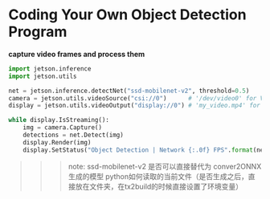 # Coding Your Own Object Detection Program
**capture video frames and process them**  
```python
import jetson.inference
import jetson.utils

net = jetson.inference.detectNet("ssd-mobilenet-v2", threshold=0.5)
camera = jetson.utils.videoSource("csi://0")      # '/dev/video0' for V4L2
display = jetson.utils.videoOutput("display://0") # 'my_video.mp4' for file

while display.IsStreaming():
	img = camera.Capture()
	detections = net.Detect(img)
	display.Render(img)
	display.SetStatus("Object Detection | Network {:.0f} FPS".format(net.GetNetworkFPS()))  
```
>>>note: ssd-mobilenet-v2 是否可以直接替代为 conver2ONNX 生成的模型
>>>python如何读取的当前文件（是否生成之后，直接放在文件夹，在tx2build的时候直接设置了环境变量）

